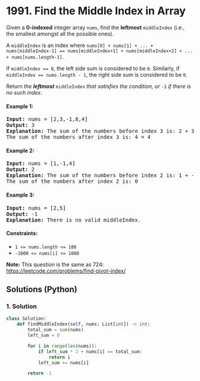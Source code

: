 # 1991. Find the Middle Index in Array
Given a **0-indexed** integer array `nums`, find the **leftmost** `middleIndex` (i.e., the smallest amongst all the possible ones).

A `middleIndex` is an index where `nums[0] + nums[1] + ... + nums[middleIndex-1] == nums[middleIndex+1] + nums[middleIndex+2] + ... + nums[nums.length-1]`.

If `middleIndex == 0`, the left side sum is considered to be `0`. Similarly, if `middleIndex == nums.length - 1`, the right side sum is considered to be `0`.

Return *the **leftmost*** `middleIndex` *that satisfies the condition, or* `-1` *if there is no such index*.

#### Example 1:
<pre>
<strong>Input:</strong> nums = [2,3,-1,8,4]
<strong>Output:</strong> 3
<strong>Explanation:</strong> The sum of the numbers before index 3 is: 2 + 3 + -1 = 4
The sum of the numbers after index 3 is: 4 = 4
</pre>

#### Example 2:
<pre>
<strong>Input:</strong> nums = [1,-1,4]
<strong>Output:</strong> 2
<strong>Explanation:</strong> The sum of the numbers before index 2 is: 1 + -1 = 0
The sum of the numbers after index 2 is: 0
</pre>

#### Example 3:
<pre>
<strong>Input:</strong> nums = [2,5]
<strong>Output:</strong> -1
<strong>Explanation:</strong> There is no valid middleIndex.
</pre>

#### Constraints:
* `1 <= nums.length <= 100`
* `-1000 <= nums[i] <= 1000`

**Note:** This question is the same as 724: https://leetcode.com/problems/find-pivot-index/

## Solutions (Python)

### 1. Solution
```Python
class Solution:
    def findMiddleIndex(self, nums: List[int]) -> int:
        total_sum = sum(nums)
        left_sum = 0

        for i in range(len(nums)):
            if left_sum * 2 + nums[i] == total_sum:
                return i
            left_sum += nums[i]

        return -1
```
